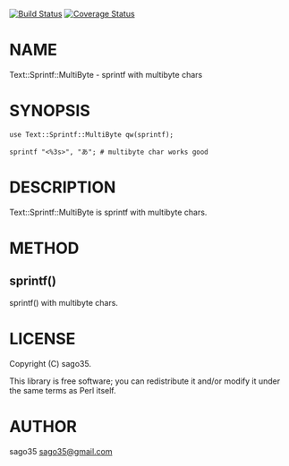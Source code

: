 [![Build Status](https://travis-ci.org/sago35/Text-Sprintf-MultiByte.svg?branch=master)](https://travis-ci.org/sago35/Text-Sprintf-MultiByte) [![Coverage Status](http://codecov.io/github/sago35/Text-Sprintf-MultiByte/coverage.svg?branch=master)](https://codecov.io/github/sago35/Text-Sprintf-MultiByte?branch=master)
# NAME

Text::Sprintf::MultiByte - sprintf with multibyte chars

# SYNOPSIS

    use Text::Sprintf::MultiByte qw(sprintf);

    sprintf "<%3s>", "あ"; # multibyte char works good

# DESCRIPTION

Text::Sprintf::MultiByte is sprintf with multibyte chars.

# METHOD

## sprintf()

sprintf() with multibyte chars.

# LICENSE

Copyright (C) sago35.

This library is free software; you can redistribute it and/or modify
it under the same terms as Perl itself.

# AUTHOR

sago35 <sago35@gmail.com>
